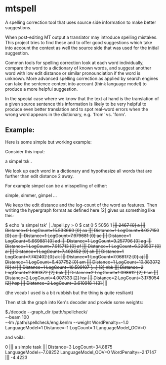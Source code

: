 mtspell
=======

A spelling correction tool that uses source side information to make better suggestions.

When post-editing MT output a translator may introduce spelling mistakes. 
This project tries to find these and to offer good suggestions which take into account the context as well the
source side that was used for the initial suggestion.

Common tools for spelling correction look at each word individually, compare the word to a dictionary of known words, and suggest another word with low edit distance or similar pronounciation if the word is unknown. More advanced spelling correction as applied by search engines can take the sentence context into account (think language model) to produce a more helpful suggestion.

In the special case where we know that the text at hand is the translation of a given source sentence this information is likely to be very helpful to produce even better translation and to spot real-word errors when the wrong word appears in the dictionary, e.g. 'from' vs. 'form'.

Example:
--------

Here is some simple but working example:

Consider this input:

a simpel tsk .

We look up each word in a dictionary and hypothesize all words that are further than edit distance 2 away.

For example simpel can be a misspelling of either:

simple, simmer, gimpel ...

We keep the edit distance and the log-count of the word as features. Then writing the hypergraph format as defined here [2] gives us something like this:

$ echo 'a simpel tsk' | ./spell.py > 0
$ cat 0
5 5056
1
<s> |||
2467
[0] a ||| Distance=0 LogCount=15.533660
[0] aa ||| Distance=1 LogCount=8.027150
[0] ac ||| Distance=1 LogCount=7.979681
[0] ae ||| Distance=1 LogCount=5.669881
[0] ad ||| Distance=1 LogCount=9.257796
[0] ag ||| Distance=1 LogCount=7.915713
[0] af ||| Distance=1 LogCount=6.226537
[0] ai ||| Distance=1 LogCount=7.402452
[0] ah ||| Distance=1 LogCount=7.742402
[0] ak ||| Distance=1 LogCount=7.068172
[0] aj ||| Distance=1 LogCount=6.437752
[0] am ||| Distance=1 LogCount=10.883072
[0] al ||| Distance=1 LogCount=10.599107
[...]
[2] nbk ||| Distance=2 LogCount=2.890372
[2] bpk ||| Distance=2 LogCount=1.098612
[2] hsm ||| Distance=2 LogCount=4.007333
[2] hsr ||| Distance=2 LogCount=3.178054
[2] hsp ||| Distance=2 LogCount=3.610918
1
[3] </s> |||

(the vocab I used is a bit rubbish but the thing is quite resiliant)

Then stick the graph into Ken's decoder and provide some weights:

$./decode --graph_dir /path/spellcheck/ \
  --beam 100 \
  --lm /path/spellcheck/eng.kenlm
  --weight WordPenalty=-1.0 LanguageModel=1 Distance=-1 LogCount=.1 LanguageModel_OOV=0

and voila:

0 |||  a simple task  ||| Distance=3 LogCount=34.8875 LanguageModel=-7.08252 LanguageModel_OOV=0 WordPenalty=-2.17147 ||| -4.4223
